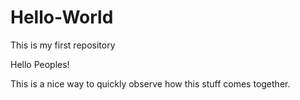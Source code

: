 # Hello-World
This is my first repository

Hello Peoples!

This is a nice way to quickly observe how this stuff comes together.
